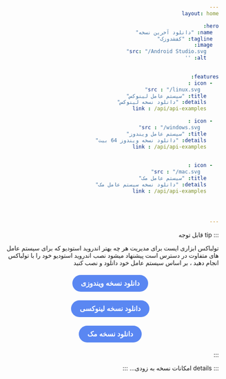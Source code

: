 ```yaml
---
layout: home

hero:
  name: "دانلود آخرین نسخه"
  tagline: "کفشدوزک"
  image:
    src: "/Android Studio.svg"
    alt: ''
    

features:
  - icon : 
      src : "/linux.svg"
    title: "سیستم عامل لینوکس"
    details: "دانلود نسخه لینوکس"
    link : /api/api-examples

  - icon : 
      src : "/windows.svg"
    title: "سیستم عامل ویندوز"
    details: "دانلود نسخه ویندوز 64 بیت"
    link : /api/api-examples
    

  - icon : 
      src : "/mac.svg"
    title: "سیستم عامل مک"
    details: "دانلود نسخه سیستم عامل مک"
    link : /api/api-examples




---
```


::: tip قابل توجه
  <!-- <div style="
    display: flex; 
    justify-content: center; 
    align-items: center; 
    margin-top: 15px;">
    <img src="/toolbox.svg" alt="Windows Logo" style="width: 50px; height: 50px;">
  </div> -->

تولباکس ابزاری ایست برای مدیریت هر چه بهتر اندروید استودیو که برای سیستم عامل های متفاوت در دسترس است پیشنهاد میشود نصب اندروید استودیو خود را با تولباکس انجام دهید ، بر اساس سیستم عامل خود دانلود و نصب کنید


<div style="text-align: center; margin: 20px 0;">
  <a href="/markdown-examples" style="
    display: inline-block; 
    padding: 10px 20px; 
    background-color: #5a87f2; 
    color: white; 
    text-decoration: none; 
    border-radius: 20px; 
    font-weight: bold; 
    font-size: 16px; 
    font-family: 'Vazir', sans-serif;">
    دانلود نسخه ویندوزی
  </a>
</div>

<div style="text-align: center; margin: 20px 0;">
  <a href="/markdown-examples" style="
    display: inline-block; 
    padding: 10px 20px; 
    background-color: #5a87f2; 
    color: white; 
    text-decoration: none; 
    border-radius: 20px; 
    font-weight: bold; 
    font-size: 16px; 
    font-family: 'Vazir', sans-serif;">
    دانلود نسخه لینوکسی
  </a>
</div>

<div style="text-align: center; margin: 20px 0;">
  <a href="/markdown-examples" style="
    display: inline-block; 
    padding: 10px 20px; 
    background-color: #5a87f2; 
    color: white; 
    text-decoration: none; 
    border-radius: 20px; 
    font-weight: bold; 
    font-size: 16px; 
    font-family: 'Vazir', sans-serif;">
     دانلود نسخه مک
  </a>
</div>


:::

::: details امکانات نسخه
به زودی...
:::
<style>
@import url("https://fonts.googleapis.com/css2?family=Vazirmatn:wght@100..900&display=swap");

:root {
  --vp-font-family-base: "Vazirmatn", 'Inter', ui-sans-serif, system-ui, sans-serif,
    'Apple Color Emoji', 'Segoe UI Emoji', 'Segoe UI Symbol', 'Noto Color Emoji';

  --vp-home-hero-name-color: transparent;
  --vp-home-hero-name-background: -webkit-linear-gradient(120deg, #689F38 30%, #7CB342);

  --vp-home-hero-image-background-image: linear-gradient(-45deg, #F1F8E9 50%, #F1F8E9 50%);

  --vp-home-hero-image-filter: blur(44px);

  /* راست‌چین کردن تمام صفحه */
  direction: rtl;
  text-align: right;
}


@media (min-width: 640px) {
  :root {
    --vp-home-hero-image-filter: blur(56px);
  }
}

@media (min-width: 960px) {
  :root {
    --vp-home-hero-image-filter: blur(68px);
  }
}
</style>

